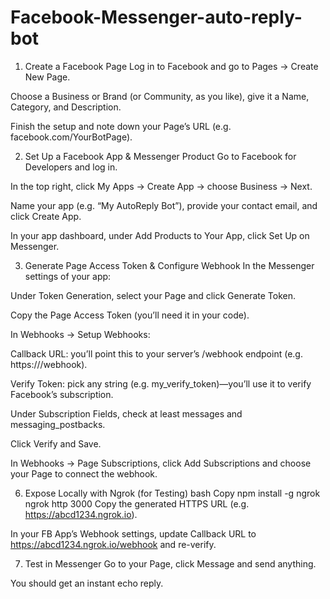 # Facebook-Messenger-auto-reply-bot

1. Create a Facebook Page
Log in to Facebook and go to Pages → Create New Page.

Choose a Business or Brand (or Community, as you like), give it a Name, Category, and Description.

Finish the setup and note down your Page’s URL (e.g. facebook.com/YourBotPage).

2. Set Up a Facebook App & Messenger Product
Go to Facebook for Developers and log in.

In the top right, click My Apps → Create App → choose Business → Next.

Name your app (e.g. “My AutoReply Bot”), provide your contact email, and click Create App.

In your app dashboard, under Add Products to Your App, click Set Up on Messenger.

3. Generate Page Access Token & Configure Webhook
In the Messenger settings of your app:

Under Token Generation, select your Page and click Generate Token.

Copy the Page Access Token (you’ll need it in your code).

In Webhooks → Setup Webhooks:

Callback URL: you’ll point this to your server’s /webhook endpoint (e.g. https://<your-domain>/webhook).

Verify Token: pick any string (e.g. my_verify_token)—you’ll use it to verify Facebook’s subscription.

Under Subscription Fields, check at least messages and messaging_postbacks.

Click Verify and Save.

In Webhooks → Page Subscriptions, click Add Subscriptions and choose your Page to connect the webhook.


6. Expose Locally with Ngrok (for Testing)
bash
Copy
npm install -g ngrok
ngrok http 3000
Copy the generated HTTPS URL (e.g. https://abcd1234.ngrok.io).

In your FB App’s Webhook settings, update Callback URL to https://abcd1234.ngrok.io/webhook and re-verify.

7. Test in Messenger
Go to your Page, click Message and send anything.

You should get an instant echo reply.

